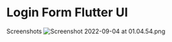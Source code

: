 # Login Form Flutter UI
Screenshots
![Screenshot 2022-09-04 at 01.04.54.png](https://res.craft.do/user/full/793cbace-c36e-399f-149b-b52a8d2d8184/doc/04AD5669-2E76-4AEB-81C9-6B76EBBA5A80/E7205D11-8B18-47DE-8F01-D09D550E7DEE_2/otp3toOuYyFKda3TSUOIb7wklkOiMbFY1SeXqvxtW0gz/Screenshot%202022-09-04%20at%2001.04.54.png)

